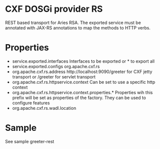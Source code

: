 # CXF DOSGi provider RS

REST based transport for Aries RSA. The exported service must be annotated with JAX-RS annotations to map the methods to HTTP verbs.

# Properties

*   service.exported.interfaces Interfaces to be exported or * to export all
*   service.exported.configs org.apache.cxf.rs  
*   org.apache.cxf.rs.address http://localhost:9090/greeter for CXF jetty transport or /greeter for servlet transport
*   org.apache.cxf.rs.httpservice.context Can be set to use a specific http context
*   org.apache.cxf.rs.httpservice.context.properties.* Properties wih this prefix will be set as properties of the factory. They can be used to configure features
*   org.apache.cxf.rs.wadl.location

# Sample

See sample greeter-rest
